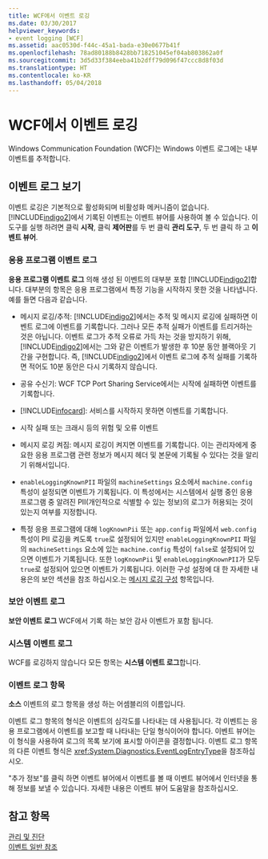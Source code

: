 ```yaml
---
title: WCF에서 이벤트 로깅
ms.date: 03/30/2017
helpviewer_keywords:
- event logging [WCF]
ms.assetid: aac0530d-f44c-45a1-bada-e30e0677b41f
ms.openlocfilehash: 78ad80188b8428bb718251045ef04ab803862a0f
ms.sourcegitcommit: 3d5d33f384eeba41b2dff79d096f47ccc8d8f03d
ms.translationtype: HT
ms.contentlocale: ko-KR
ms.lasthandoff: 05/04/2018
---
```

# <a name="event-logging-in-wcf"></a>WCF에서 이벤트 로깅
Windows Communication Foundation (WCF)는 Windows 이벤트 로그에는 내부 이벤트를 추적합니다.  
  
## <a name="viewing-event-logs"></a>이벤트 로그 보기  
 이벤트 로깅은 기본적으로 활성화되며 비활성화 메커니즘이 없습니다. [!INCLUDE[indigo2](../../../../../includes/indigo2-md.md)]에서 기록된 이벤트는 이벤트 뷰어를 사용하여 볼 수 있습니다. 이 도구를 실행 하려면 클릭 **시작**, 클릭 **제어판**를 두 번 클릭 **관리 도구**, 두 번 클릭 하 고 **이벤트 뷰어**.  
  
### <a name="application-event-log"></a>응용 프로그램 이벤트 로그  
 **응용 프로그램 이벤트 로그** 의해 생성 된 이벤트의 대부분 포함 [!INCLUDE[indigo2](../../../../../includes/indigo2-md.md)]합니다. 대부분의 항목은 응용 프로그램에서 특정 기능을 시작하지 못한 것을 나타냅니다. 예를 들면 다음과 같습니다.  
  
-   메시지 로깅/추적: [!INCLUDE[indigo2](../../../../../includes/indigo2-md.md)]에서는 추적 및 메시지 로깅에 실패하면 이벤트 로그에 이벤트를 기록합니다. 그러나 모든 추적 실패가 이벤트를 트리거하는 것은 아닙니다. 이벤트 로그가 추적 오류로 가득 차는 것을 방지하기 위해, [!INCLUDE[indigo2](../../../../../includes/indigo2-md.md)]에서는 그와 같은 이벤트가 발생한 후 10분 동안 블랙아웃 기간을 구현합니다. 즉, [!INCLUDE[indigo2](../../../../../includes/indigo2-md.md)]에서 이벤트 로그에 추적 실패를 기록하면 적어도 10분 동안은 다시 기록하지 않습니다.  
  
-   공유 수신기: WCF TCP Port Sharing Service에서는 시작에 실패하면 이벤트를 기록합니다.  
  
-   [!INCLUDE[infocard](../../../../../includes/infocard-md.md)]: 서비스를 시작하지 못하면 이벤트를 기록합니다.  
  
-   시작 실패 또는 크래시 등의 위험 및 오류 이벤트  
  
-   메시지 로깅 켜짐: 메시지 로깅이 켜지면 이벤트를 기록합니다. 이는 관리자에게 중요한 응용 프로그램 관련 정보가 메시지 헤더 및 본문에 기록될 수 있다는 것을 알리기 위해서입니다.  
  
-   `enableLoggingKnownPII` 파일의 `machineSettings` 요소에서 `machine.config` 특성이 설정되면 이벤트가 기록됩니다. 이 특성에서는 시스템에서 실행 중인 응용 프로그램 중 알려진 PII(개인적으로 식별할 수 있는 정보)의 로그가 허용되는 것이 있는지 여부를 지정합니다.  
  
-   특정 응용 프로그램에 대해 `logKnownPii` 또는 `app.config` 파일에서 `web.config` 특성이 PII 로깅을 켜도록 `true`로 설정되어 있지만 `enableLoggingKnownPII` 파일의 `machineSettings` 요소에 있는 `machine.config` 특성이 `false`로 설정되어 있으면 이벤트가 기록됩니다. 또한 `logKnownPii` 및 `enableLoggingKnownPII`가 모두 `true`로 설정되어 있으면 이벤트가 기록됩니다. 이러한 구성 설정에 대 한 자세한 내용은의 보안 섹션을 참조 하십시오.는 [메시지 로깅 구성](../../../../../docs/framework/wcf/diagnostics/configuring-message-logging.md) 항목입니다.  
  
### <a name="security-event-log"></a>보안 이벤트 로그  
 **보안 이벤트 로그** WCF에서 기록 하는 보안 감사 이벤트가 포함 됩니다.  
  
### <a name="system-event-log"></a>시스템 이벤트 로그  
 WCF를 로깅하지 않습니다 모든 항목는 **시스템 이벤트 로그**합니다.  
  
### <a name="event-log-entries"></a>이벤트 로그 항목  
 **소스** 이벤트의 로그 항목을 생성 하는 어셈블리의 이름입니다.  
  
 이벤트 로그 항목의 형식은 이벤트의 심각도를 나타내는 데 사용됩니다. 각 이벤트는 응용 프로그램에서 이벤트를 보고할 때 나타내는 단일 형식이어야 합니다. 이벤트 뷰어는 이 형식을 사용하여 로그의 목록 보기에 표시할 아이콘을 결정합니다. 이벤트 로그 항목의 다른 이벤트 형식은 <xref:System.Diagnostics.EventLogEntryType>을 참조하십시오.  
  
 "추가 정보"를 클릭 하면 이벤트 뷰어에서 이벤트를 볼 때 이벤트 뷰어에서 인터넷을 통해 정보를 보낼 수 있습니다. 자세한 내용은 이벤트 뷰어 도움말을 참조하십시오.  
  
## <a name="see-also"></a>참고 항목  
 [관리 및 진단](../../../../../docs/framework/wcf/diagnostics/index.md)  
 [이벤트 일반 참조](../../../../../docs/framework/wcf/diagnostics/event-logging/events-general-reference.md)
